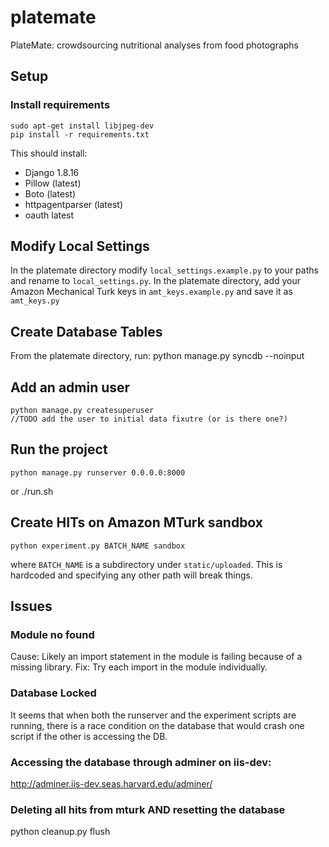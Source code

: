 platemate
=========

PlateMate: crowdsourcing nutritional analyses from food photographs

## Setup

### Install requirements
    sudo apt-get install libjpeg-dev
    pip install -r requirements.txt

This should install:

+ Django 1.8.16
+ Pillow (latest)
+ Boto (latest)
+ httpagentparser (latest)
+ oauth latest

## Modify Local Settings
In the platemate directory modify `local_settings.example.py` to your paths and rename to `local_settings.py`. In the platemate directory, add your Amazon Mechanical Turk keys in `amt_keys.example.py` and save it as `amt_keys.py`

## Create Database Tables
From the platemate directory, run:
    python manage.py syncdb --noinput

## Add an admin user
    python manage.py createsuperuser
    //TODO add the user to initial data fixutre (or is there one?)

## Run the project
    python manage.py runserver 0.0.0.0:8000

or
    ./run.sh


## Create HITs on Amazon MTurk sandbox
    python experiment.py BATCH_NAME sandbox

where `BATCH_NAME` is a subdirectory under `static/uploaded`. This is hardcoded and specifying any other path will break things.

## Issues

### Module no found
Cause: Likely an import statement in the module is failing because of a missing library.
Fix: Try each import in the module individually.

### Database Locked
It seems that when both the runserver and the experiment scripts are running, there is a race condition on the database that would crash one script if the other is accessing the DB.

### Accessing the database through adminer on iis-dev:

http://adminer.iis-dev.seas.harvard.edu/adminer/

### Deleting all hits from mturk AND resetting the database

python cleanup.py flush
